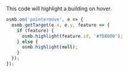 <link rel="stylesheet" href="https://raw.githubusercontent.com/OSMBuildings/OSMBuildings/master/dist/OSMBuildings/OSMBuildings.css">
<link rel=stylesheet href=assets/tutorial_prep.css>
<script src=https://rawgit.com/OSMBuildings/OSMBuildings/master/dist/OSMBuildings/OSMBuildings.js></script>

<div id='map'></div>

<script src=assets/tutorial_prep.js></script>

<script>
  // NOTE: The highlight functionality is built into the prep code.
</script>

This code will highlight a building on hover.

````javascript
osmb.on('pointermove', e => {
  osmb.getTarget(e.x, e.y, feature => {
    if (feature) {
      osmb.highlight(feature.id, '#f08000');
    } else {
      osmb.highlight(null);
    }
  });
});
````
